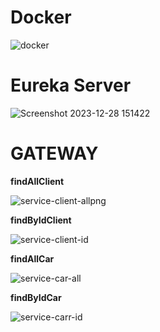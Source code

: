 # Docker #
![docker](https://github.com/Yahya-elaatar/Eureka/assets/114237312/1af352a5-2e62-43b0-b59e-47cb849923ae)

# __Eureka Server__ #

![Screenshot 2023-12-28 151422](https://github.com/Yahya-elaatar/Eureka/assets/114237312/c425d5ec-a26b-44b3-b438-6e7529a8f933)



# GATEWAY #

__findAllClient__

![service-client-allpng](https://github.com/Yahya-elaatar/Eureka/assets/114237312/42a96e0f-7517-4929-bbb6-b7996dbb60af)

__findByIdClient__

![service-client-id](https://github.com/Yahya-elaatar/Eureka/assets/114237312/841f8b75-ab2c-4cfe-a45f-ad000bf4e622)


__findAllCar__

![service-car-all](https://github.com/Yahya-elaatar/Eureka/assets/114237312/733ea0ce-6ffb-43d5-9185-8cf0b3578922)

__findByIdCar__
 
![service-carr-id](https://github.com/Yahya-elaatar/Eureka/assets/114237312/c81544ec-6d48-4f23-ac96-17a0f43b596a)
